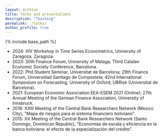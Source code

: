 ```yaml
---
layout: archive
title: Talks and presentations
description: "Teaching"
permalink:  /talks/
author_profile: true
---
```


{% include base_path %}

* 2024: XIV Workshop in Time Series Econometrics, University of Zaragoza, Zaragoza.
* 2023: 30th Finance Forum, University of Malaga; Third Catalan Economic Society Conference, Barcelona.
* 2022: Phd Student Seminar, Universitat de Barcelona; 29th Finance Forum, Universidad Santiago de Compostela; 42nd International Symposium on Forecasting, University of Oxford; UBRisk (Universitat de Barcelona).
* 2021: European Economic Association EEA-ESEM 2021 (Online); 27th Annual Meeting of the German Finance Association, University of Innsbruck.
* 2018: XXIII Meeting of the Central Bank Researchers Network  (Mexico City), "Mapa de riesgos para el sistema financiero boliviano".
* 2015: XX Meeting of the Central Bank Researchers Network (Santo Domingo, Dominican Republic), "Economías de escala y eficiencia en la banca boliviana: el efecto de la especialización del crédito".